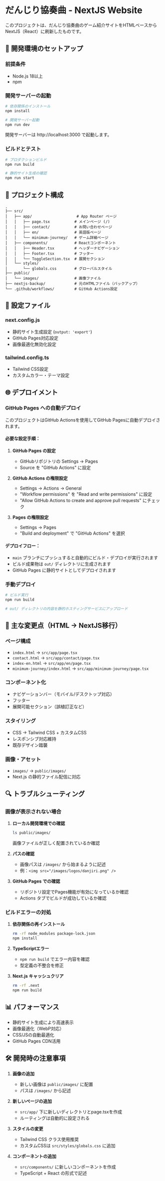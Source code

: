 # だんじり協奏曲 - NextJS Website

このプロジェクトは、だんじり協奏曲のゲーム紹介サイトをHTMLベースからNextJS（React）に刷新したものです。

## 🚀 開発環境のセットアップ

### 前提条件
- Node.js 18以上
- npm

### 開発サーバーの起動

```bash
# 依存関係のインストール
npm install

# 開発サーバー起動
npm run dev
```

開発サーバーは http://localhost:3000 で起動します。

### ビルドとテスト

```bash
# プロダクションビルド
npm run build

# 静的サイト生成の確認
npm run start
```

## 📁 プロジェクト構成

```
.
├── src/
│   ├── app/                    # App Router ページ
│   │   ├── page.tsx           # メインページ (/)
│   │   ├── contact/           # お問い合わせページ
│   │   ├── en/                # 英語版ページ
│   │   └── minimum-journey/   # ゲーム詳細ページ
│   ├── components/            # Reactコンポーネント
│   │   ├── Header.tsx         # ヘッダーナビゲーション
│   │   ├── Footer.tsx         # フッター
│   │   └── ToggleSection.tsx  # 展開セクション
│   └── styles/
│       └── globals.css        # グローバルスタイル
├── public/
│   └── images/                # 画像ファイル
├── nextjs-backup/             # 元のHTMLファイル（バックアップ）
└── .github/workflows/         # GitHub Actions設定
```

## 🔧 設定ファイル

### next.config.js
- 静的サイト生成設定 (`output: 'export'`)
- GitHub Pages対応設定
- 画像最適化無効化設定

### tailwind.config.ts
- Tailwind CSS設定
- カスタムカラー・テーマ設定

## 🌐 デプロイメント

### GitHub Pages への自動デプロイ

このプロジェクトはGitHub Actionsを使用してGitHub Pagesに自動デプロイされます。

#### 必要な設定手順：

1. **GitHub Pages の設定**
   - GitHubリポジトリの Settings → Pages
   - Source を "GitHub Actions" に設定

2. **GitHub Actions の権限設定**
   - Settings → Actions → General
   - "Workflow permissions" を "Read and write permissions" に設定
   - "Allow GitHub Actions to create and approve pull requests" にチェック

3. **Pages の権限設定**
   - Settings → Pages
   - "Build and deployment" で "GitHub Actions" を選択

#### デプロイフロー：
- `main` ブランチにプッシュすると自動的にビルド・デプロイが実行されます
- ビルド成果物は `out/` ディレクトリに生成されます
- GitHub Pages に静的サイトとしてデプロイされます

### 手動デプロイ

```bash
# ビルド実行
npm run build

# out/ ディレクトリの内容を静的ホスティングサービスにアップロード
```

## 📝 主な変更点（HTML → NextJS移行）

### ページ構成
- `index.html` → `src/app/page.tsx`
- `contact.html` → `src/app/contact/page.tsx`
- `index-en.html` → `src/app/en/page.tsx`
- `minimum-journey/index.html` → `src/app/minimum-journey/page.tsx`

### コンポーネント化
- ナビゲーションバー（モバイル/デスクトップ対応）
- フッター
- 展開可能セクション（誤植訂正など）

### スタイリング
- CSS → Tailwind CSS + カスタムCSS
- レスポンシブ対応維持
- 既存デザイン踏襲

### 画像・アセット
- `images/` → `public/images/`
- Next.js の静的ファイル配信に対応

## 🔍 トラブルシューティング

### 画像が表示されない場合

1. **ローカル開発環境での確認**
   ```bash
   ls public/images/
   ```
   画像ファイルが正しく配置されているか確認

2. **パスの確認**
   - 画像パスは `/images/` から始まるように記述
   - 例：`<img src="/images/logos/danjiri.png" />`

3. **GitHub Pages での確認**
   - リポジトリ設定でPages機能が有効になっているか確認
   - Actions タブでビルドが成功しているか確認

### ビルドエラーの対処

1. **依存関係の再インストール**
   ```bash
   rm -rf node_modules package-lock.json
   npm install
   ```

2. **TypeScriptエラー**
   - `npm run build` でエラー内容を確認
   - 型定義の不整合を修正

3. **Next.js キャッシュクリア**
   ```bash
   rm -rf .next
   npm run build
   ```

## 📊 パフォーマンス

- 静的サイト生成により高速表示
- 画像最適化（WebP対応）
- CSS/JSの自動最適化
- GitHub Pages CDN活用

## 🛠 開発時の注意事項

1. **画像の追加**
   - 新しい画像は `public/images/` に配置
   - パスは `/images/` から記述

2. **新しいページの追加**
   - `src/app/` 下に新しいディレクトリとpage.tsxを作成
   - ルーティングは自動的に設定される

3. **スタイルの変更**
   - Tailwind CSS クラス使用推奨
   - カスタムCSSは `src/styles/globals.css` に追加

4. **コンポーネントの追加**
   - `src/components/` に新しいコンポーネントを作成
   - TypeScript + React の形式で記述